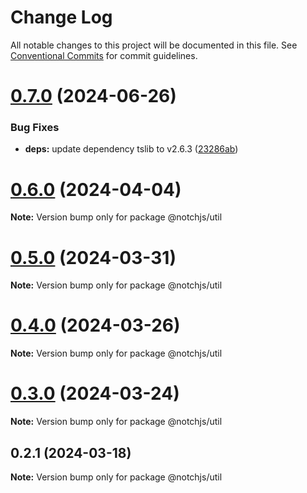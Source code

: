 # Change Log

All notable changes to this project will be documented in this file.
See [Conventional Commits](https://conventionalcommits.org) for commit guidelines.

# [0.7.0](https://github.com/notchjs/notch/compare/v0.6.2...v0.7.0) (2024-06-26)

### Bug Fixes

- **deps:** update dependency tslib to v2.6.3 ([23286ab](https://github.com/notchjs/notch/commit/23286ab1588b3878a570af1b079fd67ce6babf44))

# [0.6.0](https://github.com/notchjs/notch/compare/v0.5.0...v0.6.0) (2024-04-04)

**Note:** Version bump only for package @notchjs/util

# [0.5.0](https://github.com/notchjs/notch/compare/v0.4.0...v0.5.0) (2024-03-31)

**Note:** Version bump only for package @notchjs/util

# [0.4.0](https://github.com/notchjs/notch/compare/v0.3.0...v0.4.0) (2024-03-26)

**Note:** Version bump only for package @notchjs/util

# [0.3.0](https://github.com/notchjs/notch/compare/v0.2.3...v0.3.0) (2024-03-24)

**Note:** Version bump only for package @notchjs/util

## 0.2.1 (2024-03-18)

**Note:** Version bump only for package @notchjs/util
